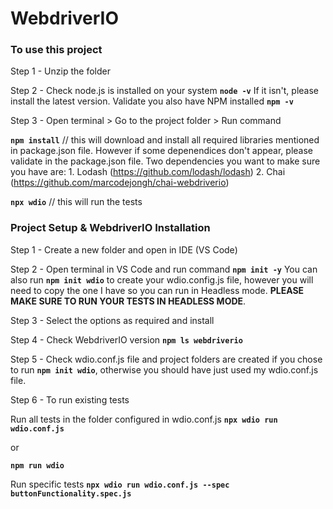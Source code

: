 # WebdriverIO

### To use this project

Step 1 - Unzip the folder

Step 2 - Check node.js is installed on your system  **`node -v`** If it isn't, please install the latest version. Validate you also have NPM installed **`npm -v`** 

Step 3 - Open terminal > Go to the project folder > Run command

**`npm install`**	// this will download and install all required libraries mentioned in package.json file. However if some depenendices don't appear, please validate in the package.json file. Two dependencies you want to make sure you have are: 1. Lodash (https://github.com/lodash/lodash)  2. Chai (https://github.com/marcodejongh/chai-webdriverio)

**`npx wdio`**		// this will run the tests

### Project Setup & WebdriverIO Installation

Step 1 - Create a new folder and open in IDE (VS Code)

Step 2 - Open terminal in VS Code and run command 	**`npm init -y`**  You can also run **`npm init wdio`** to create your wdio.config.js file, however you will need to copy the one I have so you can run in Headless mode. **PLEASE MAKE SURE TO RUN YOUR TESTS IN HEADLESS MODE**. 

Step 3 - Select the options as required and install

Step 4 - Check WebdriverIO version 					**`npm ls webdriverio`**

Step 5 - Check wdio.conf.js file and project folders are created if you chose to run **`npm init wdio`**, otherwise you should have just used my wdio.conf.js file. 

Step 6 - To run existing tests

Run all tests in the folder configured in wdio.conf.js 	**`npx wdio run wdio.conf.js`**

or

**`npm run wdio`**

Run specific tests	 **`npx wdio run wdio.conf.js --spec buttonFunctionality.spec.js`**

